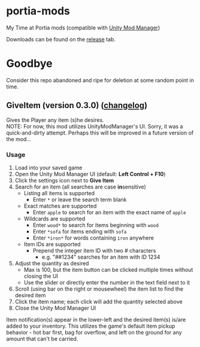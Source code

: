 ﻿# portia-mods
My Time at Portia mods (compatible with [Unity Mod Manager](https://www.nexusmods.com/site/mods/21/))

Downloads can be found on the [release](https://github.com/1bakedpotato/portia-mods/releases) tab.

# Goodbye
Consider this repo abandoned and ripe for deletion at some random point in time.

## GiveItem (version 0.3.0) ([changelog](https://github.com/1bakedpotato/portia-mods/blob/master/mods/GiveItem/CHANGELOG.md))
Gives the Player any item (s)he desires.  
NOTE: For now, this mod utilizes UnityModManager's UI. Sorry, it was a quick-and-dirty attempt. Perhaps this will be improved in a future version of the mod...

### Usage
1. Load into your saved game
1. Open the Unity Mod Manager UI (default: **Left Control + F10**)
1. Click the settings icon next to **Give Item**
1. Search for an item (all searches are case **in**​sensitive)
    * Listing all items is supported
      * Enter `*` or leave the search term blank
    * Exact matches are supported
      * Enter `apple` to search for an item with the exact name of `apple`
    * Wildcards are supported
      * Enter `wood*` to search for items beginning with `wood`
      * Enter `*sofa` for items ending with `sofa`
      * Enter `*iron*` for words containing `iron` anywhere
    * Item IDs are supported
      * Prepend the integer item ID with two # characters
        * e.g. "##1234" searches for an item with ID 1234
1. Adjust the quantity as desired
    * Max is 100, but the item button can be clicked multiple times without closing the UI
    * Use the slider or directly enter the number in the text field next to it
1. Scroll (using bar on the right or mousewheel) the item list to find the desired item
1. Click the item name; each click will add the quantity selected above
1. Close the Unity Mod Manager UI

Item notification(s) appear in the lower-left and the desired item(s) is/are added to your inventory. This utilizes the game's default item pickup behavior - hot bar first, bag for overflow, and left on the ground for any amount that can't be carried.
